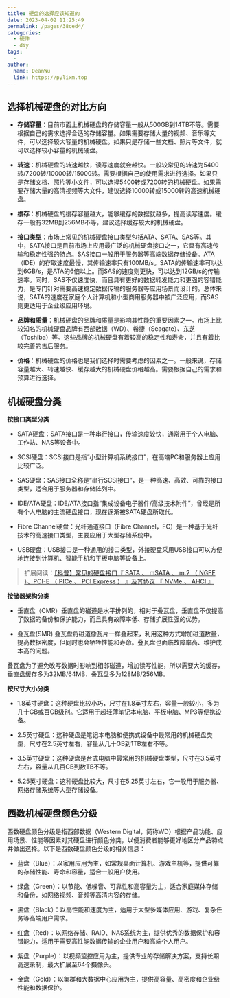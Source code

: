 ```yaml
---
title: 硬盘的选择应该知道的
date: 2023-04-02 11:25:49
permalink: /pages/38ced4/
categories:
  - 硬件
  - diy
tags:
  - 
author: 
  name: DeanWu
  link: https://pylixm.top
---
```


## 选择机械硬盘的对比方向

- **存储容量**：目前市面上机械硬盘的存储容量一般从500GB到14TB不等。需要根据自己的需求选择合适的存储容量。如果需要存储大量的视频、音乐等文件，可以选择较大容量的机械硬盘。如果只是存储一些文档、照片等文件，就可以选择较小容量的机械硬盘。

- **转速**：机械硬盘的转速越快，读写速度就会越快。一般较常见的转速为5400转/7200转/10000转/15000转。需要根据自己的使用需求进行选择。如果只是存储文档、照片等小文件，可以选择5400转或7200转的机械硬盘。如果需要存储大量的高清视频等大文件，建议选择10000转或15000转的高速机械硬盘。

- **缓存**：机械硬盘的缓存容量越大，能够缓存的数据就越多，提高读写速度。缓存一般有32MB到256MB不等，建议选择缓存较大的机械硬盘。

- **接口类型**：市场上常见的机械硬盘接口类型包括ATA、SATA、SAS等。其中，SATA接口是目前市场上应用最广泛的机械硬盘接口之一，它具有高速传输和稳定性强的特点。SAS接口一般用于服务器等高端数据存储设备。ATA（IDE）的存取速度最慢，其传输速率只有100MB/s。SATA的传输速率可以达到6GB/s，是ATA的6倍以上。而SAS的速度则更快，可以达到12GB/s的传输速率。同时，SAS不仅速度快，而且具有更好的数据转发能力和更强的容错能力，是专门针对需要高速稳定数据传输的服务器等应用场景而设计的。总体来说，SATA的速度在家庭个人计算机和小型商用服务器中被广泛应用，而SAS则更适用于企业级应用环境。

- **品牌和质量**：机械硬盘的品牌和质量是影响其性能的重要因素之一。市场上比较知名的机械硬盘品牌有西部数据（WD）、希捷（Seagate）、东芝（Toshiba）等。这些品牌的机械硬盘有着较高的稳定性和寿命，并且有着比较完善的售后服务。

- **价格**：机械硬盘的价格也是我们选择时需要考虑的因素之一。一般来说，存储容量越大、转速越快、缓存越大的机械硬盘价格越高。需要根据自己的需求和预算进行选择。

## 机械硬盘分类 

**按接口类型分类**

- SATA硬盘：SATA接口是一种串行接口，传输速度较快，通常用于个人电脑、工作站、NAS等设备中。

- SCSI硬盘：SCSI接口是指“小型计算机系统接口”，在高端PC和服务器上应用比较广泛。

- SAS硬盘：SAS接口全称是“串行SCSI接口”，是一种高速、高效、可靠的接口类型，适合用于服务器和存储阵列中。

- IDE/ATA硬盘：IDE/ATA接口指“集成设备电子器件/高级技术附件”，曾经是所有个人电脑的主流硬盘接口，现在逐渐被SATA硬盘所取代。

- Fibre Channel硬盘：光纤通道接口（Fibre Channel，FC）是一种基于光纤技术的高速接口类型，主要应用于大型存储系统中。

- USB硬盘：USB接口是一种通用的接口类型，外接硬盘采用USB接口可以方便地连接到计算机、智能手机和平板电脑等设备上。

> 扩展阅读：[【科普】常见的硬盘接口『 SATA 、 mSATA 、 m.2 （ NGFF ）、PCI-E （ PICe 、 PCI Express ） 』及其协议 『 NVMe 、 AHCI 』](https://blog.csdn.net/LawssssCat/article/details/127515050)

**按储器架构分类**

- 垂直盘（CMR）垂直盘的磁道是水平排列的，相对于叠瓦盘，垂直盘不仅提高了数据的备份和保护能力，而且具有故障率低、存储扩展性强的优势。

- 叠瓦盘(SMR) 叠瓦盘将磁道像瓦片一样叠起来，利用这种方式增加磁道数量，提高数据密度，但同时也会牺牲性能和寿命。叠瓦盘也面临故障率高、维护成本高的问题。

叠瓦盘为了避免改写数据时影响到相邻磁道，增加读写性能，所以需要大的缓存，垂直盘缓存多为32MB/64MB，叠瓦盘多为128MB/256MB。


**按尺寸大小分类**

- 1.8英寸硬盘：这种硬盘比较小巧，尺寸在1.8英寸左右，容量一般较小，多为几十GB或百GB级别。它适用于超轻薄笔记本电脑、平板电脑、MP3等便携设备。

- 2.5英寸硬盘：这种硬盘是笔记本电脑和便携式设备中最常用的机械硬盘类型，尺寸在2.5英寸左右，容量从几十GB到1TB左右不等。

- 3.5英寸硬盘：这种硬盘是台式电脑中最常用的机械硬盘类型，尺寸在3.5英寸左右，容量从几百GB到数TB不等。

- 5.25英寸硬盘：这种硬盘比较大，尺寸在5.25英寸左右，它一般用于服务器、网络存储系统等大型存储设备。

## 西数机械硬盘颜色分级 

西数硬盘颜色分级是指西部数据（Western Digital，简称WD）根据产品功能、应用场景、性能等因素对其硬盘进行颜色分类，以便消费者能够更好地区分产品特点并做出选择。以下是西数硬盘颜色分级的相关信息：

- 蓝盘（Blue）：以家用应用为主，如常规桌面计算机、游戏主机等，提供可靠的存储性能、寿命和容量，适合一般用户使用。

- 绿盘（Green）：以节能、低噪音、可靠性和高容量为主，适合家庭媒体存储和备份，如网络视频、音频等高清内容的存储。

- 黑盘（Black）：以高性能和速度为主，适用于大型多媒体应用、游戏、复杂任务等高端用户需求。

- 红盘（Red）：以网络存储、RAID、NAS系统为主，提供优秀的数据保护和容错能力，适用于需要高性能数据传输的企业用户和高端个人用户。

- 紫盘（Purple）：以视频监控应用为主，提供专业的存储解决方案，支持长期高速录制，最大扩展至64个摄像头。

- 金盘（Gold）：以集群和大数据中心应用为主，提供高容量、高密度和企业级性能和数据保护。
